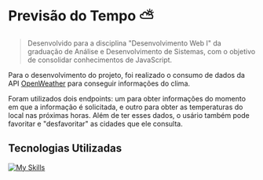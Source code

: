 # Previsão do Tempo ⛅

>  Desenvolvido para a disciplina "Desenvolvimento Web I" da graduação de Análise e Desenvolvimento de Sistemas, com o objetivo de consolidar conhecimentos de JavaScript.

Para o desenvolvimento do projeto, foi realizado o consumo de dados da API <a href="https://openweathermap.org/api">OpenWeather</a> para conseguir informações do clima. 

Foram utilizados dois endpoints: um para obter informações do momento em que a informação é solicitada, e outro para obter as temperaturas do local nas próximas horas. Além de ter esses dados, o usário também pode favoritar e "desfavoritar" as cidades que ele consulta.
 
## Tecnologias Utilizadas

[![My Skills](https://skillicons.dev/icons?i=javascript,css,html)](https://skillicons.dev)

